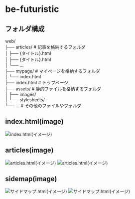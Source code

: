 # be-futuristic

## フォルダ構成

web/  
├── articles/  # 記事を格納するフォルダ  
│   ├── {タイトル}.html  
│   ├── {タイトル}.html  
│   └── ...  
├── mypage/  # マイページを格納するフォルダ  
│   └── index.html  
├── index.html  # トップページ  
├── assets/  # 静的ファイルを格納するフォルダ  
│   ├── images/  
│   └── stylesheets/  
└── ...  # その他のファイルやフォルダ

## index.html(image)
![index.html(イメージ)](/website_image/index.png)
## articles(image)
![articles.html(イメージ)](/website_image/articles.png)
![articles.html(イメージ)](/website_image/articles_.png)
## sidemap(image)
![サイドマップ.html(イメージ)](/website_image/sidemap_fix.png)
![サイドマップ.html(イメージ)](/website_image/sidemap_flow.png) 